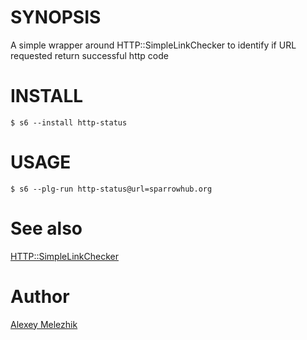 # SYNOPSIS

A simple wrapper around HTTP::SimpleLinkChecker to identify if URL requested return successful http code

# INSTALL

    $ s6 --install http-status

# USAGE

    $ s6 --plg-run http-status@url=sparrowhub.org

# See also 

[HTTP::SimpleLinkChecker](https://metacpan.org/pod/HTTP::SimpleLinkChecker)

# Author

[Alexey Melezhik](mailto:melezhik@gmail.com)
